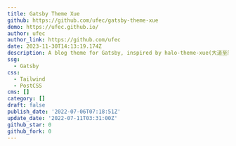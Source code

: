 ```yaml
---
title: Gatsby Theme Xue
github: https://github.com/ufec/gatsby-theme-xue
demo: https://ufec.github.io/
author: ufec
author_link: https://github.com/ufec
date: 2023-11-30T14:13:19.174Z
description: A blog theme for Gatsby, inspired by halo-theme-xue(大道至简)
ssg:
  - Gatsby
css:
  - Tailwind
  - PostCSS
cms: []
category: []
draft: false
publish_date: '2022-07-06T07:18:51Z'
update_date: '2022-07-11T03:31:00Z'
github_star: 0
github_fork: 0
---
```

